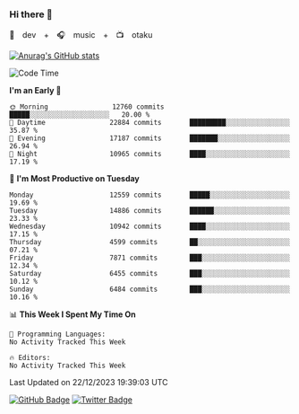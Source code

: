 ### Hi there 👋

🚀　dev　+　🎧　music　+　📺　otaku


[![Anurag's GitHub stats](https://github-readme-stats.vercel.app/api?username=koheitasaka&count_private=true&show_icons=true&theme=monokai)](https://github.com/koheitasaka/github-readme-stats)

<!--START_SECTION:waka-->
![Code Time](http://img.shields.io/badge/Code%20Time-1%2C161%20hrs%2023%20mins-blue)

**I'm an Early 🐤** 

```text
🌞 Morning                12760 commits       █████░░░░░░░░░░░░░░░░░░░░   20.00 % 
🌆 Daytime                22884 commits       █████████░░░░░░░░░░░░░░░░   35.87 % 
🌃 Evening                17187 commits       ███████░░░░░░░░░░░░░░░░░░   26.94 % 
🌙 Night                  10965 commits       ████░░░░░░░░░░░░░░░░░░░░░   17.19 % 
```
📅 **I'm Most Productive on Tuesday** 

```text
Monday                   12559 commits       █████░░░░░░░░░░░░░░░░░░░░   19.69 % 
Tuesday                  14886 commits       ██████░░░░░░░░░░░░░░░░░░░   23.33 % 
Wednesday                10942 commits       ████░░░░░░░░░░░░░░░░░░░░░   17.15 % 
Thursday                 4599 commits        ██░░░░░░░░░░░░░░░░░░░░░░░   07.21 % 
Friday                   7871 commits        ███░░░░░░░░░░░░░░░░░░░░░░   12.34 % 
Saturday                 6455 commits        ███░░░░░░░░░░░░░░░░░░░░░░   10.12 % 
Sunday                   6484 commits        ███░░░░░░░░░░░░░░░░░░░░░░   10.16 % 
```


📊 **This Week I Spent My Time On** 

```text
💬 Programming Languages: 
No Activity Tracked This Week

🔥 Editors: 
No Activity Tracked This Week
```


 Last Updated on 22/12/2023 19:39:03 UTC
<!--END_SECTION:waka-->

[![GitHub Badge](https://img.shields.io/badge/GitHub-100000?style=for-the-badge&logo=github&logoColor=white)](https://github.com/koheitasaka)
[![Twitter Badge](https://img.shields.io/badge/Twitter-1DA1F2?style=for-the-badge&logo=twitter&logoColor=white)](https://twitter.com/sleep_asleep_)
